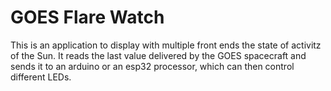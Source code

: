 # GOES Flare Watch

This is an application to display with multiple front ends the state of activitz of the Sun. 
It reads the last value delivered by the GOES spacecraft and sends it to an arduino or an esp32 processor,
which can then control different LEDs. 

